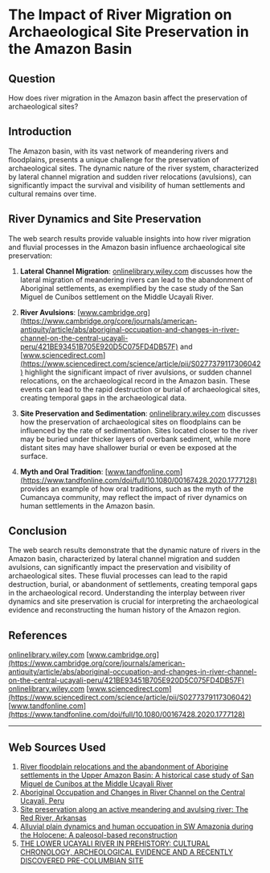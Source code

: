 # The Impact of River Migration on Archaeological Site Preservation in the Amazon Basin

## Question
How does river migration in the Amazon basin affect the preservation of archaeological sites?

## Introduction
The Amazon basin, with its vast network of meandering rivers and floodplains, presents a unique challenge for the preservation of archaeological sites. The dynamic nature of the river system, characterized by lateral channel migration and sudden river relocations (avulsions), can significantly impact the survival and visibility of human settlements and cultural remains over time.

## River Dynamics and Site Preservation
The web search results provide valuable insights into how river migration and fluvial processes in the Amazon basin influence archaeological site preservation:

1. **Lateral Channel Migration**: [onlinelibrary.wiley.com](https://onlinelibrary.wiley.com/doi/10.1002/(SICI)1520-6548(199607)11:4%3C345::AID-GEA3%3E3.0.CO;2-1) discusses how the lateral migration of meandering rivers can lead to the abandonment of Aboriginal settlements, as exemplified by the case study of the San Miguel de Cunibos settlement on the Middle Ucayali River.

2. **River Avulsions**: [www.cambridge.org](https://www.cambridge.org/core/journals/american-antiquity/article/abs/aboriginal-occupation-and-changes-in-river-channel-on-the-central-ucayali-peru/421BE93451B705E920D5C075FD4DB57F) and [www.sciencedirect.com](https://www.sciencedirect.com/science/article/pii/S0277379117306042) highlight the significant impact of river avulsions, or sudden channel relocations, on the archaeological record in the Amazon basin. These events can lead to the rapid destruction or burial of archaeological sites, creating temporal gaps in the archaeological data.

3. **Site Preservation and Sedimentation**: [onlinelibrary.wiley.com](https://onlinelibrary.wiley.com/doi/10.1002/(SICI)1520-6548(199806)13:5%3C475::AID-GEA2%3E3.0.CO;2-Y) discusses how the preservation of archaeological sites on floodplains can be influenced by the rate of sedimentation. Sites located closer to the river may be buried under thicker layers of overbank sediment, while more distant sites may have shallower burial or even be exposed at the surface.

4. **Myth and Oral Tradition**: [www.tandfonline.com](https://www.tandfonline.com/doi/full/10.1080/00167428.2020.1777128) provides an example of how oral traditions, such as the myth of the Cumancaya community, may reflect the impact of river dynamics on human settlements in the Amazon basin.

## Conclusion
The web search results demonstrate that the dynamic nature of rivers in the Amazon basin, characterized by lateral channel migration and sudden avulsions, can significantly impact the preservation and visibility of archaeological sites. These fluvial processes can lead to the rapid destruction, burial, or abandonment of settlements, creating temporal gaps in the archaeological record. Understanding the interplay between river dynamics and site preservation is crucial for interpreting the archaeological evidence and reconstructing the human history of the Amazon region.

## References
[onlinelibrary.wiley.com](https://onlinelibrary.wiley.com/doi/10.1002/(SICI)1520-6548(199607)11:4%3C345::AID-GEA3%3E3.0.CO;2-1)
[www.cambridge.org](https://www.cambridge.org/core/journals/american-antiquity/article/abs/aboriginal-occupation-and-changes-in-river-channel-on-the-central-ucayali-peru/421BE93451B705E920D5C075FD4DB57F)
[onlinelibrary.wiley.com](https://onlinelibrary.wiley.com/doi/10.1002/(SICI)1520-6548(199806)13:5%3C475::AID-GEA2%3E3.0.CO;2-Y)
[www.sciencedirect.com](https://www.sciencedirect.com/science/article/pii/S0277379117306042)
[www.tandfonline.com](https://www.tandfonline.com/doi/full/10.1080/00167428.2020.1777128)

---
## Web Sources Used

1. [River floodplain relocations and the abandonment of Aborigine settlements in the Upper Amazon Basin: A historical case study of San Miguel de Cunibos at the Middle Ucayali River](https://onlinelibrary.wiley.com/doi/10.1002/(SICI)1520-6548(199607)11:4%3C345::AID-GEA3%3E3.0.CO;2-1)
2. [Aboriginal Occupation and Changes in River Channel on the Central Ucayali, Peru](https://www.cambridge.org/core/journals/american-antiquity/article/abs/aboriginal-occupation-and-changes-in-river-channel-on-the-central-ucayali-peru/421BE93451B705E920D5C075FD4DB57F)
3. [Site preservation along an active meandering and avulsing river: The Red River, Arkansas](https://onlinelibrary.wiley.com/doi/10.1002/(SICI)1520-6548(199806)13:5%3C475::AID-GEA2%3E3.0.CO;2-Y)
4. [Alluvial plain dynamics and human occupation in SW Amazonia during the Holocene: A paleosol-based reconstruction](https://www.sciencedirect.com/science/article/pii/S0277379117306042)
5. [THE LOWER UCAYALI RIVER IN PREHISTORY: CULTURAL CHRONOLOGY, ARCHEOLOGICAL EVIDENCE AND A RECENTLY DISCOVERED PRE-COLUMBIAN SITE](https://www.tandfonline.com/doi/full/10.1080/00167428.2020.1777128)

